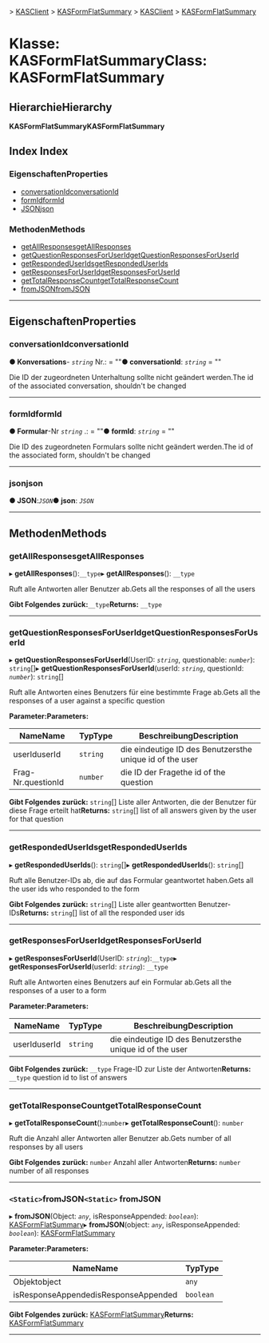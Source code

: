 <span data-ttu-id="aa0ae-101">[](../README.md) > [KASClient](../modules/kasclient.md) > [KASFormFlatSummary](../classes/kasclient.kasformflatsummary.md)</span><span class="sxs-lookup"><span data-stu-id="aa0ae-101">[](../README.md) > [KASClient](../modules/kasclient.md) > [KASFormFlatSummary](../classes/kasclient.kasformflatsummary.md)</span></span>

# <a name="class-kasformflatsummary"></a><span data-ttu-id="aa0ae-102">Klasse: KASFormFlatSummary</span><span class="sxs-lookup"><span data-stu-id="aa0ae-102">Class: KASFormFlatSummary</span></span>

## <a name="hierarchy"></a><span data-ttu-id="aa0ae-103">Hierarchie</span><span class="sxs-lookup"><span data-stu-id="aa0ae-103">Hierarchy</span></span>

<span data-ttu-id="aa0ae-104">**KASFormFlatSummary**</span><span class="sxs-lookup"><span data-stu-id="aa0ae-104">**KASFormFlatSummary**</span></span>

## <a name="index"></a><span data-ttu-id="aa0ae-105">Index </span><span class="sxs-lookup"><span data-stu-id="aa0ae-105">Index</span></span>

### <a name="properties"></a><span data-ttu-id="aa0ae-106">Eigenschaften</span><span class="sxs-lookup"><span data-stu-id="aa0ae-106">Properties</span></span>

* [<span data-ttu-id="aa0ae-107">conversationId</span><span class="sxs-lookup"><span data-stu-id="aa0ae-107">conversationId</span></span>](kasclient.kasformflatsummary.md#conversationid)
* [<span data-ttu-id="aa0ae-108">formId</span><span class="sxs-lookup"><span data-stu-id="aa0ae-108">formId</span></span>](kasclient.kasformflatsummary.md#formid)
* [<span data-ttu-id="aa0ae-109">JSON</span><span class="sxs-lookup"><span data-stu-id="aa0ae-109">json</span></span>](kasclient.kasformflatsummary.md#json)
### <a name="methods"></a><span data-ttu-id="aa0ae-110">Methoden</span><span class="sxs-lookup"><span data-stu-id="aa0ae-110">Methods</span></span>

* [<span data-ttu-id="aa0ae-111">getAllResponses</span><span class="sxs-lookup"><span data-stu-id="aa0ae-111">getAllResponses</span></span>](kasclient.kasformflatsummary.md#getallresponses)
* [<span data-ttu-id="aa0ae-112">getQuestionResponsesForUserId</span><span class="sxs-lookup"><span data-stu-id="aa0ae-112">getQuestionResponsesForUserId</span></span>](kasclient.kasformflatsummary.md#getquestionresponsesforuserid)
* [<span data-ttu-id="aa0ae-113">getRespondedUserIds</span><span class="sxs-lookup"><span data-stu-id="aa0ae-113">getRespondedUserIds</span></span>](kasclient.kasformflatsummary.md#getrespondeduserids)
* [<span data-ttu-id="aa0ae-114">getResponsesForUserId</span><span class="sxs-lookup"><span data-stu-id="aa0ae-114">getResponsesForUserId</span></span>](kasclient.kasformflatsummary.md#getresponsesforuserid)
* [<span data-ttu-id="aa0ae-115">getTotalResponseCount</span><span class="sxs-lookup"><span data-stu-id="aa0ae-115">getTotalResponseCount</span></span>](kasclient.kasformflatsummary.md#gettotalresponsecount)
* [<span data-ttu-id="aa0ae-116">fromJSON</span><span class="sxs-lookup"><span data-stu-id="aa0ae-116">fromJSON</span></span>](kasclient.kasformflatsummary.md#fromjson)

---

## <a name="properties"></a><span data-ttu-id="aa0ae-117">Eigenschaften</span><span class="sxs-lookup"><span data-stu-id="aa0ae-117">Properties</span></span>

<a id="conversationid"></a>

###  <a name="conversationid"></a><span data-ttu-id="aa0ae-118">conversationId</span><span class="sxs-lookup"><span data-stu-id="aa0ae-118">conversationId</span></span>

<span data-ttu-id="aa0ae-119">**● Konversations**- *`string`* Nr.: = ""</span><span class="sxs-lookup"><span data-stu-id="aa0ae-119">**● conversationId**: *`string`* = ""</span></span>

<span data-ttu-id="aa0ae-120">Die ID der zugeordneten Unterhaltung sollte nicht geändert werden.</span><span class="sxs-lookup"><span data-stu-id="aa0ae-120">The id of the associated conversation, shouldn't be changed</span></span>

___

<a id="formid"></a>

###  <a name="formid"></a><span data-ttu-id="aa0ae-121">formId</span><span class="sxs-lookup"><span data-stu-id="aa0ae-121">formId</span></span>

<span data-ttu-id="aa0ae-122">**● Formular**-Nr *`string`* .: = ""</span><span class="sxs-lookup"><span data-stu-id="aa0ae-122">**● formId**: *`string`* = ""</span></span>

<span data-ttu-id="aa0ae-123">Die ID des zugeordneten Formulars sollte nicht geändert werden.</span><span class="sxs-lookup"><span data-stu-id="aa0ae-123">The id of the associated form, shouldn't be changed</span></span>

___

<a id="json"></a>

###  <a name="json"></a><span data-ttu-id="aa0ae-124">json</span><span class="sxs-lookup"><span data-stu-id="aa0ae-124">json</span></span>

<span data-ttu-id="aa0ae-125">**● JSON**:*`JSON`*</span><span class="sxs-lookup"><span data-stu-id="aa0ae-125">**● json**: *`JSON`*</span></span>

___

## <a name="methods"></a><span data-ttu-id="aa0ae-126">Methoden</span><span class="sxs-lookup"><span data-stu-id="aa0ae-126">Methods</span></span>

<a id="getallresponses"></a>

###  <a name="getallresponses"></a><span data-ttu-id="aa0ae-127">getAllResponses</span><span class="sxs-lookup"><span data-stu-id="aa0ae-127">getAllResponses</span></span>

<span data-ttu-id="aa0ae-128">▸ **getAllResponses**():`__type`</span><span class="sxs-lookup"><span data-stu-id="aa0ae-128">▸ **getAllResponses**(): `__type`</span></span>

<span data-ttu-id="aa0ae-129">Ruft alle Antworten aller Benutzer ab.</span><span class="sxs-lookup"><span data-stu-id="aa0ae-129">Gets all the responses of all the users</span></span>

<span data-ttu-id="aa0ae-130">**Gibt Folgendes zurück:**`__type`</span><span class="sxs-lookup"><span data-stu-id="aa0ae-130">**Returns:** `__type`</span></span>

___

<a id="getquestionresponsesforuserid"></a>

###  <a name="getquestionresponsesforuserid"></a><span data-ttu-id="aa0ae-131">getQuestionResponsesForUserId</span><span class="sxs-lookup"><span data-stu-id="aa0ae-131">getQuestionResponsesForUserId</span></span>

<span data-ttu-id="aa0ae-132">▸ **getQuestionResponsesForUserId**(UserID: *`string`*, questionable: *`number`*): `string`[]</span><span class="sxs-lookup"><span data-stu-id="aa0ae-132">▸ **getQuestionResponsesForUserId**(userId: *`string`*, questionId: *`number`*): `string`[]</span></span>

<span data-ttu-id="aa0ae-133">Ruft alle Antworten eines Benutzers für eine bestimmte Frage ab.</span><span class="sxs-lookup"><span data-stu-id="aa0ae-133">Gets all the responses of a user against a specific question</span></span>

<span data-ttu-id="aa0ae-134">**Parameter:**</span><span class="sxs-lookup"><span data-stu-id="aa0ae-134">**Parameters:**</span></span>

| <span data-ttu-id="aa0ae-135">Name</span><span class="sxs-lookup"><span data-stu-id="aa0ae-135">Name</span></span> | <span data-ttu-id="aa0ae-136">Typ</span><span class="sxs-lookup"><span data-stu-id="aa0ae-136">Type</span></span> | <span data-ttu-id="aa0ae-137">Beschreibung</span><span class="sxs-lookup"><span data-stu-id="aa0ae-137">Description</span></span> |
| ------ | ------ | ------ |
| <span data-ttu-id="aa0ae-138">userId</span><span class="sxs-lookup"><span data-stu-id="aa0ae-138">userId</span></span> | `string` |  <span data-ttu-id="aa0ae-139">die eindeutige ID des Benutzers</span><span class="sxs-lookup"><span data-stu-id="aa0ae-139">the unique id of the user</span></span> |
| <span data-ttu-id="aa0ae-140">Frag-Nr.</span><span class="sxs-lookup"><span data-stu-id="aa0ae-140">questionId</span></span> | `number` |  <span data-ttu-id="aa0ae-141">die ID der Frage</span><span class="sxs-lookup"><span data-stu-id="aa0ae-141">the id of the question</span></span> |

<span data-ttu-id="aa0ae-142">**Gibt Folgendes zurück:** `string`[] Liste aller Antworten, die der Benutzer für diese Frage erteilt hat</span><span class="sxs-lookup"><span data-stu-id="aa0ae-142">**Returns:** `string`[] list of all answers given by the user for that question</span></span>

___

<a id="getrespondeduserids"></a>

###  <a name="getrespondeduserids"></a><span data-ttu-id="aa0ae-143">getRespondedUserIds</span><span class="sxs-lookup"><span data-stu-id="aa0ae-143">getRespondedUserIds</span></span>

<span data-ttu-id="aa0ae-144">▸ **getRespondedUserIds**(): `string`[]</span><span class="sxs-lookup"><span data-stu-id="aa0ae-144">▸ **getRespondedUserIds**(): `string`[]</span></span>

<span data-ttu-id="aa0ae-145">Ruft alle Benutzer-IDs ab, die auf das Formular geantwortet haben.</span><span class="sxs-lookup"><span data-stu-id="aa0ae-145">Gets all the user ids who responded to the form</span></span>

<span data-ttu-id="aa0ae-146">**Gibt Folgendes zurück:** `string`[] Liste aller geantwortten Benutzer-IDs</span><span class="sxs-lookup"><span data-stu-id="aa0ae-146">**Returns:** `string`[] list of all the responded user ids</span></span>

___

<a id="getresponsesforuserid"></a>

###  <a name="getresponsesforuserid"></a><span data-ttu-id="aa0ae-147">getResponsesForUserId</span><span class="sxs-lookup"><span data-stu-id="aa0ae-147">getResponsesForUserId</span></span>

<span data-ttu-id="aa0ae-148">▸ **getResponsesForUserId**(UserID: *`string`*):`__type`</span><span class="sxs-lookup"><span data-stu-id="aa0ae-148">▸ **getResponsesForUserId**(userId: *`string`*): `__type`</span></span>

<span data-ttu-id="aa0ae-149">Ruft alle Antworten eines Benutzers auf ein Formular ab.</span><span class="sxs-lookup"><span data-stu-id="aa0ae-149">Gets all the responses of a user to a form</span></span>

<span data-ttu-id="aa0ae-150">**Parameter:**</span><span class="sxs-lookup"><span data-stu-id="aa0ae-150">**Parameters:**</span></span>

| <span data-ttu-id="aa0ae-151">Name</span><span class="sxs-lookup"><span data-stu-id="aa0ae-151">Name</span></span> | <span data-ttu-id="aa0ae-152">Typ</span><span class="sxs-lookup"><span data-stu-id="aa0ae-152">Type</span></span> | <span data-ttu-id="aa0ae-153">Beschreibung</span><span class="sxs-lookup"><span data-stu-id="aa0ae-153">Description</span></span> |
| ------ | ------ | ------ |
| <span data-ttu-id="aa0ae-154">userId</span><span class="sxs-lookup"><span data-stu-id="aa0ae-154">userId</span></span> | `string` |  <span data-ttu-id="aa0ae-155">die eindeutige ID des Benutzers</span><span class="sxs-lookup"><span data-stu-id="aa0ae-155">the unique id of the user</span></span> |

<span data-ttu-id="aa0ae-156">**Gibt Folgendes zurück:** `__type` Frage-ID zur Liste der Antworten</span><span class="sxs-lookup"><span data-stu-id="aa0ae-156">**Returns:** `__type` question id to list of answers</span></span>

___

<a id="gettotalresponsecount"></a>

###  <a name="gettotalresponsecount"></a><span data-ttu-id="aa0ae-157">getTotalResponseCount</span><span class="sxs-lookup"><span data-stu-id="aa0ae-157">getTotalResponseCount</span></span>

<span data-ttu-id="aa0ae-158">▸ **getTotalResponseCount**():`number`</span><span class="sxs-lookup"><span data-stu-id="aa0ae-158">▸ **getTotalResponseCount**(): `number`</span></span>

<span data-ttu-id="aa0ae-159">Ruft die Anzahl aller Antworten aller Benutzer ab.</span><span class="sxs-lookup"><span data-stu-id="aa0ae-159">Gets number of all responses by all users</span></span>

<span data-ttu-id="aa0ae-160">**Gibt Folgendes zurück:** `number` Anzahl aller Antworten</span><span class="sxs-lookup"><span data-stu-id="aa0ae-160">**Returns:** `number` number of all responses</span></span>

___

<a id="fromjson"></a>

### <a name="static-fromjson"></a><span data-ttu-id="aa0ae-161">`<Static>`fromJSON</span><span class="sxs-lookup"><span data-stu-id="aa0ae-161">`<Static>` fromJSON</span></span>

<span data-ttu-id="aa0ae-162">▸ **fromJSON**(Object: *`any`*, isResponseAppended: *`boolean`*): [KASFormFlatSummary](kasclient.kasformflatsummary.md)</span><span class="sxs-lookup"><span data-stu-id="aa0ae-162">▸ **fromJSON**(object: *`any`*, isResponseAppended: *`boolean`*): [KASFormFlatSummary](kasclient.kasformflatsummary.md)</span></span>

<span data-ttu-id="aa0ae-163">**Parameter:**</span><span class="sxs-lookup"><span data-stu-id="aa0ae-163">**Parameters:**</span></span>

| <span data-ttu-id="aa0ae-164">Name</span><span class="sxs-lookup"><span data-stu-id="aa0ae-164">Name</span></span> | <span data-ttu-id="aa0ae-165">Typ</span><span class="sxs-lookup"><span data-stu-id="aa0ae-165">Type</span></span> |
| ------ | ------ |
| <span data-ttu-id="aa0ae-166">Objekt</span><span class="sxs-lookup"><span data-stu-id="aa0ae-166">object</span></span> | `any` |
| <span data-ttu-id="aa0ae-167">isResponseAppended</span><span class="sxs-lookup"><span data-stu-id="aa0ae-167">isResponseAppended</span></span> | `boolean` |

<span data-ttu-id="aa0ae-168">**Gibt Folgendes zurück:** [KASFormFlatSummary](kasclient.kasformflatsummary.md)</span><span class="sxs-lookup"><span data-stu-id="aa0ae-168">**Returns:** [KASFormFlatSummary](kasclient.kasformflatsummary.md)</span></span>

___

